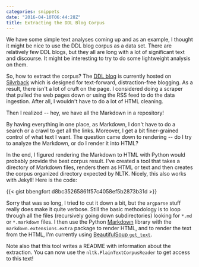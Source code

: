 ```yaml
---
categories: snippets
date: "2016-04-10T06:44:28Z"
title: Extracting the DDL Blog Corpus
---
```


We have some simple text analyses coming up and as an example, I thought it might be nice to use the DDL blog corpus as a data set. There are relatively few DDL blogs, but they all are long with a lot of significant text and discourse. It might be interesting to try to do some lightweight analysis on them.

So, how to extract the corpus? The [DDL blog](http://blog.districtdatalabs.com) is currently hosted on [Silvrback](https://www.silvrback.com/) which is designed for text-forward, distraction-free blogging. As a result, there isn't a lot of cruft on the page. I considered doing a scraper that pulled the web pages down or using the RSS feed to do the data ingestion. After all, I wouldn't have to do a lot of HTML cleaning.

Then I realized -- hey, we have all the Markdown in a repository!

By having everything in one place, as Markdown, I don't have to do a search or a crawl to get all the links. Moreover, I get a bit finer-grained control of what text I want. The question came down to rendering -- do I try to analyze the Markdown, or do I render it into HTML?

In the end, I figured rendering the Markdown to HTML with Python would probably provide the best corpus result. I've created a tool that takes a directory of Markdown files, renders them as HTML or text and then creates the corpus organized directory expected by NLTK. Nicely, this also works with Jekyll! Here is the code:

{{< gist bbengfort d8bc35265861f57c4058ef5b2873b31d >}}

Sorry that was so long, I tried to cut it down a bit, but the `argparse` stuff really does make it quite verbose.  Still the basic methodology is to loop through all the files (recursively going down subdirectories) looking for `*.md` or `*.markdown` files. I then use the Python [Markdown](https://pythonhosted.org/Markdown/) library with the `markdown.extensions.extra` package to render HTML, and to render the text from the HTML, I'm currently using [BeautifulSoup `get_text`](https://www.crummy.com/software/BeautifulSoup/bs4/doc/#get-text).

Note also that this tool writes a README with information about the extraction. You can now use the `nltk.PlainTextCorpusReader` to get access to this text!
